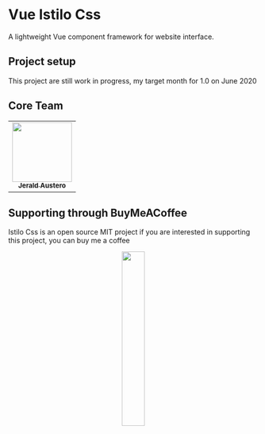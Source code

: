 # Vue Istilo Css

A lightweight Vue component framework for website interface.

## Project setup

This project are still work in progress, my target month for 1.0 on June 2020

## Core Team

<table>
    <tr>
        <td align="center">
            <a href="https://www.instagram.com/jaoaustero">
                <img height="120px"
                    width="120px"
                    src="https://avatars1.githubusercontent.com/u/15128024?s=460&u=4e7760ebc75d99f333001a253bc23def727eb512&v=4"
                    style="max-width: 100%;">
                    <br>
                <sub>
                    <b>Jerald Austero</b>
                </sub>
            </a>
        </td>
    </tr>
</table>

## Supporting through BuyMeACoffee

Istilo Css is an open source MIT project if you are interested in supporting this project, you can buy me a coffee
<p align="center">
    <a href="https://www.buymeacoffee.com/jaoaustero">
        <img width="30%" src="https://az743702.vo.msecnd.net/cdn/kofi3.png?v=a">
    </a>
</p>
